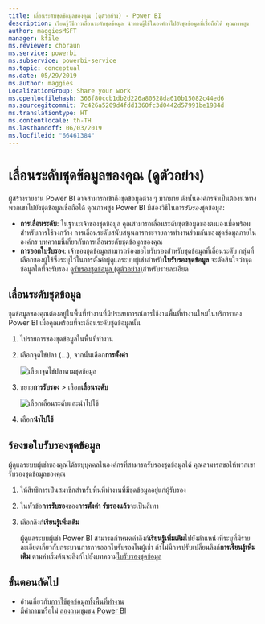 ```yaml
---
title: เลื่อนระดับชุดข้อมูลของคุณ (ดูตัวอย่าง) - Power BI
description: เรียนรู้วิธีการเลื่อนระดับชุดข้อมูล นำทางผู้ใช้ในองค์กรไปยังชุดข้อมูลที่เชื่อถือได้ คุณภาพสูง
author: maggiesMSFT
manager: kfile
ms.reviewer: chbraun
ms.service: powerbi
ms.subservice: powerbi-service
ms.topic: conceptual
ms.date: 05/29/2019
ms.author: maggies
LocalizationGroup: Share your work
ms.openlocfilehash: 366f80ccb1db2d226a80528da610b15082c44ed6
ms.sourcegitcommit: 7c426a5209d4fdd1360fc3d0442d57991be1984d
ms.translationtype: HT
ms.contentlocale: th-TH
ms.lasthandoff: 06/03/2019
ms.locfileid: "66461384"
---
```

# <a name="promote-your-dataset-preview"></a>เลื่อนระดับชุดข้อมูลของคุณ (ดูตัวอย่าง)

ผู้สร้างรายงาน Power BI อาจสามารถเข้าถึงชุดข้อมูลต่าง ๆ มากมาย ดังนั้นองค์กรจำเป็นต้องนำทางพวกเขาไปยังชุดข้อมูลเชื่อถือได้ คุณภาพสูง Power BI มีสองวิธีในการ*รับรอง*ชุดข้อมูล:

- **การเลื่อนระดับ**: ในฐานะเจ้าของชุดข้อมูล คุณสามารถเลื่อนระดับชุดข้อมูลของตนเองเมื่อพร้อมสำหรับการใช้วงกว้าง การเลื่อนระดับสนับสนุนการกระจายการทำงานร่วมกันของชุดข้อมูลภายในองค์กร บทความนี้เกี่ยวกับการเลื่อนระดับชุดข้อมูลของคุณ
- **การออกใบรับรอง**: เจ้าของชุดข้อมูลสามารถร้องขอใบรับรองสำหรับชุดข้อมูลที่เลื่อนระดับ กลุ่มที่เลือกของผู้ใช้ซึ่งระบุไว้ในการตั้งค่าผู้ดูแลระบบผู้เช่าสำหรับ**ใบรับรองชุดข้อมูล** จะตัดสินใจว่าชุดข้อมูลใดที่จะรับรอง ดู[รับรองชุดข้อมูล (ดูตัวอย่าง)](service-datasets-certify.md)สำหรับรายละเอียด

## <a name="promote-a-dataset"></a>เลื่อนระดับชุดข้อมูล

ชุดข้อมูลของคุณต้องอยู่ในพื้นที่ทำงานที่มีประสบการณ์การใช้งานพื้นที่ทำงานใหม่ในบริการของ Power BI เมื่อคุณพร้อมที่จะเลื่อนระดับชุดข้อมูลนั้น

1. ไปรายการของชุดข้อมูลในพื้นที่ทำงาน
 
1. เลือกจุดไข่ปลา (...), จากนั้นเลือก**การตั้งค่า**

    ![เลือกจุดไข่ปลาตามชุดข้อมูล](media/service-datasets-certify-promote/power-bi-dataset-settings.png)

1. ขยาย**การรับรอง** > เลือก**เลื่อนระดับ**

    ![เลือกเลื่อนระดับและนำไปใช้](media/service-datasets-certify-promote/power-bi-dataset-promoted-endorsement.png)

1. เลือก**นำไปใช้**

## <a name="request-dataset-certification"></a>ร้องขอใบรับรองชุดข้อมูล

ผู้ดูแลระบบผู้เช่าของคุณได้ระบุบุคคลในองค์กรที่สามารถรับรองชุดข้อมูลได้ คุณสามารถขอให้พวกเขารับรองชุดข้อมูลของคุณ

1. ให้สิทธิการเป็นสมาชิกสำหรับพื้นที่ทำงานที่มีชุดข้อมูลอยู่แก่ผู้รับรอง

1. ในหัวข้อ**การรับรอง**ของ**การตั้งค่า** **รับรองแล้ว**จะเป็นสีเทา

1. เลือกลิงก์**เรียนรู้เพิ่มเติม**

    ผู้ดูแลระบบผู้เช่า Power BI สามารถกำหนดค่าลิงก์**เรียนรู้เพิ่มเติม**ไปยังตำแหน่งที่ระบุที่มีรายละเอียดเกี่ยวกับกระบวนการการออกใบรับรองในผู้เช่า   ถ้าไม่มีการปรับเปลี่ยนลิงก์**การเรียนรู้เพิ่มเติม** ตามค่าเริ่มต้นจะลิงก์ไปยังบทความ[ใบรับรองชุดข้อมูล](service-datasets-certify.md)

## <a name="next-steps"></a>ขั้นตอนถัดไป

* อ่านเกี่ยวกับ[การใช้ชุดข้อมูลทั้งพื้นที่ทำงาน](service-datasets-across-workspaces.md)
* มีคำถามหรือไม่ [ลองถามชุมชน Power BI](http://community.powerbi.com/)
